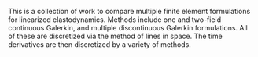 This is a collection of work to compare multiple
finite element formulations for linearized
elastodynamics.  Methods include one and two-field
continuous Galerkin, and multiple discontinuous
Galerkin formulations.  All of these are discretized
via the method of lines in space.  The time derivatives
are then discretized by a variety of methods.
